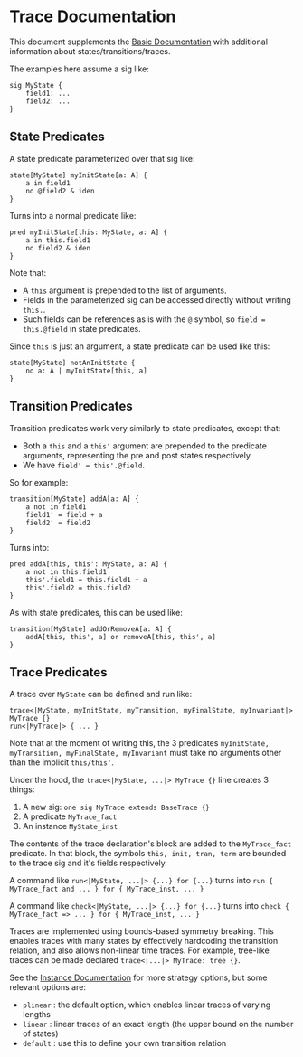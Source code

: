 # Trace Documentation

This document supplements the [Basic Documentation](./basicForgeDocumentation.md) with additional information about states/transitions/traces.

The examples here assume a sig like:
```alloy
sig MyState {
    field1: ...
    field2: ...
}
```

## State Predicates

A state predicate parameterized over that sig like:
```alloy
state[MyState] myInitState[a: A] { 
    a in field1 
    no @field2 & iden
}
```

Turns into a normal predicate like:
```alloy
pred myInitState[this: MyState, a: A] { 
    a in this.field1
    no field2 & iden
}
```

Note that:
- A `this` argument is prepended to the list of arguments.
- Fields in the parameterized sig can be accessed directly without writing `this.`.
- Such fields can be references as is with the `@` symbol, so `field = this.@field` in state predicates.

Since `this` is just an argument, a state predicate can be used like this:
```alloy
state[MyState] notAnInitState { 
    no a: A | myInitState[this, a]
}
```

## Transition Predicates

Transition predicates work very similarly to state predicates, except that:
- Both a `this` and a `this'` argument are prepended to the predicate arguments, representing the pre and post states respectively.
- We have `field' = this'.@field`.

So for example:
```alloy
transition[MyState] addA[a: A] { 
    a not in field1
    field1' = field + a
    field2' = field2
}
```

Turns into:
```alloy
pred addA[this, this': MyState, a: A] { 
    a not in this.field1
    this'.field1 = this.field1 + a
    this'.field2 = this.field2
}
```

As with state predicates, this can be used like:
```alloy
transition[MyState] addOrRemoveA[a: A] { 
    addA[this, this', a] or removeA[this, this', a]
}
```

## Trace Predicates

A trace over `MyState` can be defined and run like:
```alloy
trace<|MyState, myInitState, myTransition, myFinalState, myInvariant|> MyTrace {}
run<|MyTrace|> { ... }
```

Note that at the moment of writing this, the 3 predicates `myInitState, myTransition, myFinalState, myInvariant` must take no arguments other than the implicit `this/this'`.

Under the hood, the `trace<|MyState, ...|> MyTrace {}` line creates 3 things: 
1. A new sig: `one sig MyTrace extends BaseTrace {}`
1. A predicate `MyTrace_fact`
1. An instance `MyState_inst` 

The contents of the trace declaration's block are added to the `MyTrace_fact` predicate. In that block, the symbols `this, init, tran, term` are bounded to the trace sig and it's fields respectively.

A command like `run<|MyState, ...|> {...} for {...}` turns into `run { MyTrace_fact and ... } for { MyTrace_inst, ... }`

A command like `check<|MyState, ...|> {...} for {...}` turns into `check { MyTrace_fact => ... } for { MyTrace_inst, ... }`

Traces are implemented using bounds-based symmetry breaking. 
This enables traces with many states by effectively hardcoding the transition relation, and also allows non-linear time traces.
For example, tree-like traces can be made declared `trace<|...|> MyTrace: tree {}`.

See the [Instance Documentation](./instances.md#strategies) for more strategy options, but some relevant options are:
- `plinear` : the default option, which enables linear traces of varying lengths
- `linear` : linear traces of an exact length (the upper bound on the number of states)
- `default` : use this to define your own transition relation


